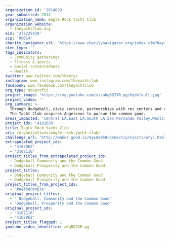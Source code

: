 ```yaml
---
organization_id: '2014029'
year_submitted: 2014
organization_name: Eagle Rock Yacht Club
organization_website:
  - theyachtclub.org
ein: '272225420'
zip: '90014'
charity_navigator_url: 'https://www.charitynavigator.org/index.cfm?bay=search.profile&ein=272225420'
ntee_type: ''
tags_indicators:
  - Community gatherings
  - Fitness & sports
  - Social connectedness
  - Health
twitter: www.twitter.com/theeryc
instagram: www.instagram.com/theyachtclub
facebook: www.facebook.com/theyachtclub
org_type: Nonprofit
project_image: 'https://img.youtube.com/vi/aKgBQ7XR-pg/hqdefault.jpg'
project_video: ''
org_summary: >-
  Through dodgeball, civic service, partnerships with rec centers and our youth,
  The Yacht Club inspires Angelenos to pursue the common good.
areas_impacted: 'Central LA,East LA,South LA,San Fernando Valley,Westside,Other:'
project_ids: '4102030'
title: Eagle Rock Yacht Club
uri: /organizations/eagle-rock-yacht-club/
challenge_url: 'http://maker.good.is/myLA2050connect/projects/eryc.html'
extrapolated_project_ids:
  - '4102062'
  - '3102116'
project_titles_from_extrapolated_project_ids:
  - Dodgeball Community and the Common Good
  - Dodgeball Prosperity and the Common Good
project_titles:
  - Dodgeball Community and the Common Good
  - Dodgeball Prosperity and the Common Good
project_titles_from_project_ids:
  - '#WeThePeople'
original_project_titles:
  - ' Dodgeball, Community and the Common Good'
  - 'Dodgeball, Prosperity and the Common Good'
original_project_ids:
  - '3102116'
  - '4102062'
project_titles_flagged: 1
youtube_video_identifier: aKgBQ7XR-pg

---
```


